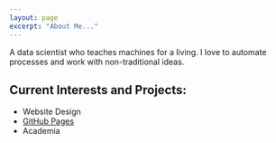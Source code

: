 ```yaml
---
layout: page
excerpt: "About Me..."
---
```


A data scientist who teaches machines for a living. I love to automate processes and work with non-traditional ideas. 

## Current Interests and Projects:

- Website Design
- [GitHub Pages](http://laderast.github.io)
- Academia
